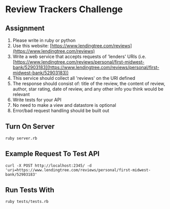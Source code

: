 # Review Trackers Challenge

## Assignment

1. Please write in ruby or python
2. Use this website: [https://www.lendingtree.com/reviews](https://www.lendingtree.com/reviews)
3. Write a web service that accepts requests of 'lenders' URIs (i.e. [https://www.lendingtree.com/reviews/personal/first-midwest-bank/52903183](https://www.lendingtree.com/reviews/personal/first-midwest-bank/52903183))
4. This service should collect all 'reviews' on the URI defined
5. The response should consist of: title of the review, the content of review, author, star rating, date of review, and any other info you think would be relevant
6. Write tests for your API
7. No need to make a view and datastore is optional
8. Error/bad request handling should be built out

## Turn On Server

`ruby server.rb`

## Example Request To Test API

`curl -X POST http://localhost:2345/ -d 'uri=https://www.lendingtree.com/reviews/personal/first-midwest-bank/52903183'`

## Run Tests With

`ruby tests/tests.rb`
